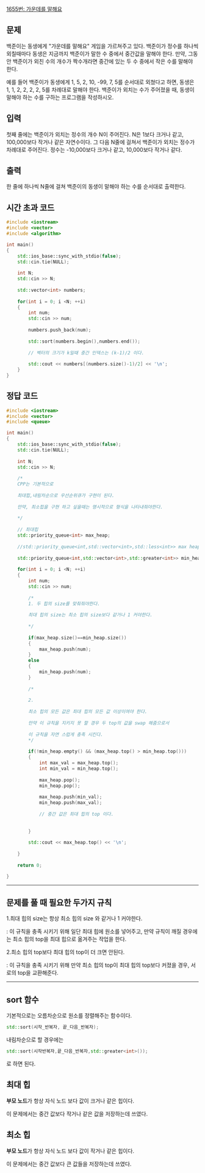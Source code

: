 [1655번: 가운데를 말해요](https://www.acmicpc.net/problem/1655)
## 문제

백준이는 동생에게 "가운데를 말해요" 게임을 가르쳐주고 있다. 백준이가 정수를 하나씩 외칠때마다 동생은 지금까지 백준이가 말한 수 중에서 중간값을 말해야 한다. 만약, 그동안 백준이가 외친 수의 개수가 짝수개라면 중간에 있는 두 수 중에서 작은 수를 말해야 한다.

예를 들어 백준이가 동생에게 1, 5, 2, 10, -99, 7, 5를 순서대로 외쳤다고 하면, 동생은 1, 1, 2, 2, 2, 2, 5를 차례대로 말해야 한다. 백준이가 외치는 수가 주어졌을 때, 동생이 말해야 하는 수를 구하는 프로그램을 작성하시오.

## 입력

첫째 줄에는 백준이가 외치는 정수의 개수 N이 주어진다. N은 1보다 크거나 같고, 100,000보다 작거나 같은 자연수이다. 그 다음 N줄에 걸쳐서 백준이가 외치는 정수가 차례대로 주어진다. 정수는 -10,000보다 크거나 같고, 10,000보다 작거나 같다.

## 출력

한 줄에 하나씩 N줄에 걸쳐 백준이의 동생이 말해야 하는 수를 순서대로 출력한다.

## 시간 초과 코드

```cpp
#include <iostream>
#include <vector>
#include <algorithm>

int main()
{
	std::ios_base::sync_with_stdio(false);
    std::cin.tie(NULL);
    
    int N;
    std::cin >> N;
    
    std::vector<int> numbers;
	
	for(int i = 0; i <N; ++i)
	{
		int num;
		std::cin >> num;
		
		numbers.push_back(num);
		
		std::sort(numbers.begin(),numbers.end());
		
		// 벡터의 크기가 k일때 중간 인덱스는 (k-1)/2 이다.
		 
		std::cout << numbers[(numbers.size()-1)/2] << '\n';	
	} 
}
```

## 정답 코드 

```cpp
#include <iostream>
#include <vector>
#include <queue>

int main()
{
	std::ios_base::sync_with_stdio(false);
	std::cin.tie(NULL);
	
	int N;
	std::cin >> N;
	
	/*
	CPP는 기본적으로
	
	최대힙,내림차순으로 우선순위큐가 구현이 된다.
	
	만약, 최소힙을 구현 하고 싶을때는 명시적으로 형식을 나타내줘야한다.
	 
	*/
	
	// 최대힙 
	std::priority_queue<int> max_heap;
	
	//std::priority_queue<int,std::vector<int>,std::less<int>> max heap;
	
	std::priority_queue<int,std::vector<int>,std::greater<int>> min_heap;
	
	for(int i = 0; i <N; ++i)
	{
		int num;
		std::cin >> num;
		
		/*
		1. 두 힙의 size를 맞춰줘야한다.
		
		최대 힙의 size는 최소 힙의 size보다 같거나 1 커야한다.
		 
		*/
		
		if(max_heap.size()==min_heap.size())
		{
			max_heap.push(num);
		}
		else
		{
			min_heap.push(num);
		}
		
		/*
		
		2. 
		 
		최소 힙의 모든 값은 최대 힙의 모든 값 이상이여야 한다.
		
		만약 이 규칙을 지키지 못 할 경우 두 top의 값을 swap 해줌으로서
		
		이 규칙을 자연 스럽게 충족 시킨다.  
		*/ 
		
		if(!min_heap.empty() && (max_heap.top() > min_heap.top()))
		{
			int max_val = max_heap.top();
			int min_val = min_heap.top();
			
			max_heap.pop();
			min_heap.pop();
			
			max_heap.push(min_val);
			min_heap.push(max_val);
			
			// 중간 값은 최대 힙의 top 이다.
			
			
		} 
		
		std::cout << max_heap.top() << '\n';
		
	}
	
	return 0;  

}
```

---

## 문제를 풀 때 필요한 두가지 규칙

1.최대 힙의 size는 항상 최소 힙의 size 와 같거나 1 커야한다.

 : 이 규칙을 충족 시키기 위해 일단 최대 힙에 원소를 넣어주고, 만약 규칙이 깨질 경우에는 최소 힙의 top을 최대 힙으로 옮겨주는 작업을 한다.

2.최소 힙의 top보다 최대 힙의 top이 더 크면 안된다.

: 이 규칙을 충족 시키기 위해 만약 최소 힙의 top이 최대 힙의 top보다 커졌을 경우, 서로의 top을 교환해준다. 



---

## sort 함수

기본적으로는 오름차순으로 원소를 정렬해주는 함수이다.

```cpp
std::sort(시작_반복자, 끝_다음_반복자);
```

내림차순으로 할 경우에는
```cpp
std::sort(시작반복자,끝_다음_반복자,std::greater<int>());
```
로 하면 된다. 
## 최대 힙 

**부모 노드**가 항상 자식 노드 보다 값이 크거나 같은 힙이다.

이 문제에서는 중간 값보다 작거나 같은 값을 저장하는데 쓰였다.
## 최소 힙 

**부모 노드**가 항상 자식 노드 보다 값이 작거나 같은 힙이다.

이 문제에서는 중간 값보다 큰 값들을 저장하는데 쓰였다. 